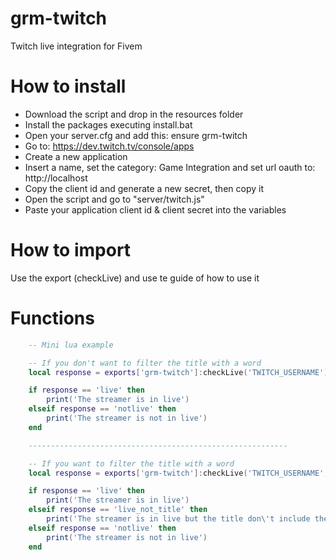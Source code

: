 # grm-twitch
Twitch live integration for Fivem

# How to install
- Download the script and drop in the resources folder
- Install the packages executing install.bat 
- Open your server.cfg and add this: ensure grm-twitch
- Go to: https://dev.twitch.tv/console/apps
- Create a new application
- Insert a name, set the category: Game Integration and set url oauth to: http://localhost
- Copy the client id and generate a new secret, then copy it
- Open the script and go to "server/twitch.js"
- Paste your application client id & client secret into the variables

# How to import 
Use the export (checkLive) and use te guide of how to use it

# Functions
```lua
    -- Mini lua example

    -- If you don't want to filter the title with a word
    local response = exports['grm-twitch']:checkLive('TWITCH_USERNAME')

    if response == 'live' then
        print('The streamer is in live')
    elseif response == 'notlive' then
        print('The streamer is not in live')
    end

    ----------------------------------------------------------

    -- If you want to filter the title with a word
    local response = exports['grm-twitch']:checkLive('TWITCH_USERNAME', 'word')

    if response == 'live' then
        print('The streamer is in live')
    elseif response == 'live_not_title' then
        print('The streamer is in live but the title don\'t include the word you provided')
    elseif response == 'notlive' then
        print('The streamer is not in live')
    end
```
